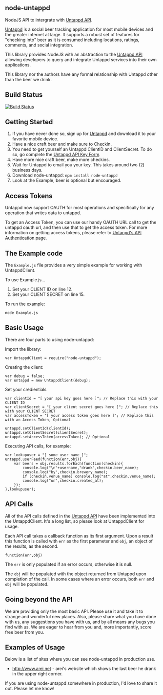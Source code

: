 node-untappd
-------
NodeJS API to intergrate with [Untappd API](http://untappd.com/api/docs/v3).

[Untappd](http://untappd.com) is a social beer tracking application for most mobile devices and the greater internet at large.  It supports a robust set of features for "checking into" beer as it is consumed including locations, ratings, comments, and social integration.

This library provides NodeJS with an abstraction to the [Untappd API](http://untappd.com/api/docs/v3) allowing developers to query and integrate Untappd services into their own applications.

This library nor the authors have any formal relationship with Untappd other than the beer we drink.

## Build Status

[![Build Status](https://secure.travis-ci.org/arei/node-untappd.png)](http://travis-ci.org/arei/node-untappd)

## Getting Started

 1. If you have never done so, sign up for [Untappd](http://untappd.com) and download it to your favorite mobile device.
 2. Have a nice craft beer and make sure to Checkin.
 3. You need to get yourself an Untappd ClientID and ClientSecret.  To do so, go complete the [Untappd API Key Form](http://untappd.com/api/register?register=new).
 4. Have more nice craft beer, make more checkins.
 5. Wait for Untappd to email you your key.  This takes around two (2) business days.
 6. Download node-untappd: `npm install node-untappd`
 7. Look at the Example, beer is optional but encouraged.

## Access Tokens

Untappd now support OAUTH for most operations and specifically for any operation that writes data to untappd.

To get an Access Token, you can use our handy OAUTH URL call to get the untappd oauth url, and then use that to get the access token.  For more information on getting access tokens, please refer to [Untappd's API Authentication page](http://untappd.com/api/docs/v4#authentication).

## The Example code

The `Example.js` file provides a very simple example for working with UntappdClient.

To use Example.js...

 1. Set your CLIENT ID on line 12.
 2. Set your CLIENT SECRET on line 15.

To run the example:

	node Example.js

## Basic Usage

There are four parts to using node-untappd:

Import the library:

	var UntappdClient = require("node-untappd");

Creating the client:

	var debug = false;
	var untappd = new UntappdClient(debug);

Set your credientials

	var clientId = "[ your api key goes here ]"; // Replace this with your CLIENT ID
	var clientSecret = "[ your client secret goes here ]"; // Replace this with your CLIENT SECRET
	var accessToken = "[ your access token goes here ]"; // Replace this with an Access Token, Optional

	untappd.setClientId(clientId);
	untappd.setClientSecret(clientSecret);
	untappd.setAccessToken(accessToken); // Optional

Executing API calls, for example:

 	var lookupuser = "[ some user name ]";
	untappd.userFeed(function(err,obj){
		var beers = obj.results.forEach(function(checkin){
			console.log("\n"+username,"drank",checkin.beer_name);
			console.log("by",checkin.brewery_name);
			if (checkin.venue_name) console.log("at",checkin.venue_name);
			console.log("on",checkin.created_at);
		});
	},lookupuser);

## API Calls

All of the API calls defined in the [Untappd API](http://untappd.com/api/docs/v3) have been implemented into the UntappdClient.  It's a long list, so please look at UntappdClient for usage.

Each API call takes a callback function as its first argument.  Upon a result this function is called with `err` as the first parameter and `obj`, an object of the results, as the second.

	function(err,obj)

The `err` is only populated if an error occurs, otherwise it is null.

The `obj` will be populated with the object returned from Untappd upon completion of the call.  In some cases where an error occurs, both `err` and `obj` will be populated.

## Going beyond the API

We are providing only the most basic API.  Please use it and take it to strange and wonderful new places.  Also, please share what you have done with us, any suggestions you have with us, and by all means any bugs you find with us.  We are eager to hear from you and, more importantly, score free beer from you.

## Examples of Usage

Below is a list of sites where you can see node-untappd in production use.

 * http://www.arei.net - arei's website which shows the last beer he drank in the upper right corner.

If you are using node-untappd somewhere in production, I'd love to share it out.  Please let me know!
